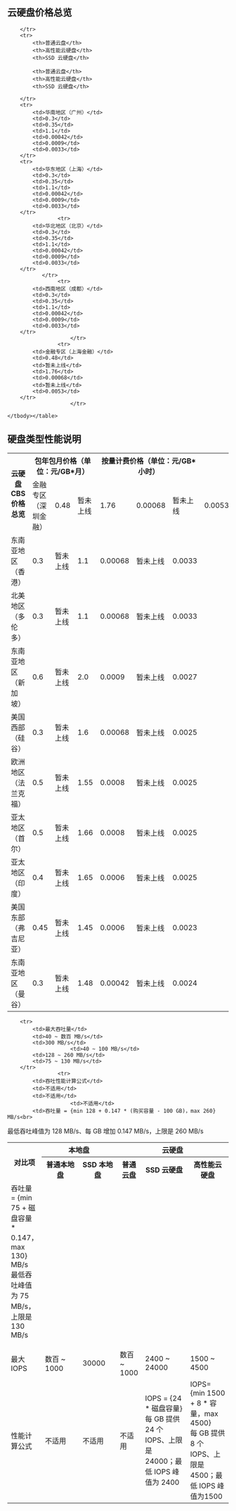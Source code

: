 ## 云硬盘价格总览
<table>
        <tbody><tr>
            <th style="width: 10%;" rowspan="2">云硬盘 CBS 价格总览</th>
            <th style="width: 40%;" colspan="3">包年包月价格（单位：元/GB*月）</th>
            <th style="width: 50%;" colspan="3">按量计费价格（单位：元/GB*小时）</th>
            
        </tr>
        <tr>
			<th>普通云盘</th>
            <th>高性能云硬盘</th>
			<th>SSD 云硬盘</th>
            
            <th>普通云盘</th>
            <th>高性能云硬盘</th>
			<th>SSD 云硬盘</th>
            
        </tr>
        <tr>
            <td>华南地区（广州）</td>
            <td>0.3</td>
            <td>0.35</td>
			<td>1.1</td>
            <td>0.00042</td>
            <td>0.0009</td>
			<td>0.0033</td>
        </tr>
        <tr>
            <td>华东地区（上海）</td>
            <td>0.3</td>
            <td>0.35</td>
			<td>1.1</td>
            <td>0.00042</td>
            <td>0.0009</td>
			<td>0.0033</td>
        </tr>
					<tr>
            <td>华北地区（北京）</td>
            <td>0.3</td>
            <td>0.35</td>
			<td>1.1</td>
            <td>0.00042</td>
            <td>0.0009</td>
			<td>0.0033</td>
        </tr>
               </tr>
					<tr>
            <td>西南地区（成都）</td>
            <td>0.3</td>
            <td>0.35</td>
			<td>1.1</td>
            <td>0.00042</td>
            <td>0.0009</td>
			<td>0.0033</td>
        </tr>
				        </tr>
					<tr>
            <td>金融专区（上海金融）</td>
            <td>0.48</td>
            <td>暂未上线</td>
			<td>1.76</td>
            <td>0.00068</td>
            <td>暂未上线</td>
			<td>0.0053</td>
        </tr>
				        </tr>
<tr>
            <td>金融专区（深圳金融）</td>
            <td>0.48</td>
            <td>暂未上线</td>
			<td>1.76</td>
            <td>0.00068</td>
            <td>暂未上线</td>
			<td>0.0053</td>
        </tr>
					<tr>
            <td>东南亚地区（香港）</td>
            <td>0.3</td>
            <td>暂未上线</td>
			<td>1.1</td>
            <td>0.00068</td>
            <td>暂未上线</td>
			<td>0.0033</td>
        </tr>
					<tr>
            <td>北美地区（多伦多）</td>
            <td>0.3</td>
            <td>暂未上线</td>
			<td>1.1</td>
            <td>0.00068</td>
            <td>暂未上线</td>
			<td>0.0033</td>
        </tr>
					<tr>
            <td>东南亚地区（新加坡）</td>
            <td>0.6</td>
            <td>暂未上线</td>
			<td>2.0</td>
            <td>0.0009</td>
            <td>暂未上线</td>
			<td>0.0027</td>
        </tr>
					<tr>
            <td>美国西部（硅谷）</td>
            <td>0.3</td>
            <td>暂未上线</td>
			<td>1.6</td>
            <td>0.00068</td>
            <td>暂未上线</td>
			<td>0.0025</td>
        </tr>
					<tr>
            <td>欧洲地区（法兰克福）</td>
            <td>0.5</td>
            <td>暂未上线</td>
			<td>1.55</td>
            <td>0.0008</td>
            <td>暂未上线</td>
			<td>0.0025</td>
        </tr>
					<tr>
            <td>亚太地区（首尔）</td>
            <td>0.5</td>
            <td>暂未上线</td>
			<td>1.66</td>
            <td>0.0008</td>
            <td>暂未上线</td>
			<td>0.0025</td>
        </tr>
			<tr>
            <td>亚太地区（印度）</td>
            <td>0.4</td>
            <td>暂未上线</td>
			<td>1.65</td>
            <td>0.0006</td>
            <td>暂未上线</td>
			<td>0.0025</td>
        </tr>
			<tr>
            <td>美国东部（弗吉尼亚）</td>
            <td>0.45</td>
            <td>暂未上线</td>
			<td>1.45</td>
            <td>0.0006</td>
            <td>暂未上线</td>
			<td>0.0023</td>
        </tr>
			<tr>
            <td>东南亚地区（曼谷）</td>
            <td>0.3</td>
            <td>暂未上线</td>
			<td>1.48</td>
            <td>0.00042</td>
            <td>暂未上线</td>
			<td>0.0024</td>
        </tr>
			
							
        
    </tbody></table>

## 硬盘类型性能说明

<table class="cvmMonth">
        <tbody><tr>
            <th style="width: 10%;" rowspan="2">对比项</th>
            <th style="width: 40%;" colspan="2">本地盘</th>
            <th style="width: 50%;" colspan="3">云硬盘</th>
        </tr>
        <tr>
            <th>普通本地盘</th>
            <th>SSD 本地盘</th>
			<th>普通云盘</th>
			<th>SSD 云硬盘</th>
            <th>高性能云硬盘</th>
        </tr>
       
        <tr>
            <td>最大吞吐量</td>
            <td>40 ~ 数百 MB/s</td>
            <td>300 MB/s</td>
						<td>40 ~ 100 MB/s</td>
            <td>128 ~ 260 MB/s</td>
            <td>75 ~ 130 MB/s</td>
        </tr>
					<tr>
            <td>吞吐性能计算公式</td>
            <td>不适用</td>
            <td>不适用</td>
						<td>不适用</td>
            <td>吞吐量 = {min 128 + 0.147 * (购买容量 - 100 GB)，max 260} MB/s<br>
最低吞吐峰值为 128 MB/s、每 GB 增加 0.147 MB/s，上限是 260 MB/s</td>
            <td>吞吐量 = {min 75 + 磁盘容量 * 0.147，max 130} MB/s<br>最低吞吐峰值为 75 MB/s，上限是 130 MB/s
</td>
        </tr>
        <tr>
            <td>最大 IOPS</td>
            <td>数百 ~ 1000</td>
            <td>30000</td>
						<td>数百 ~ 1000</td>
            <td>2400 ~ 24000</td>
            <td>1500 ~ 4500</td>
        </tr>
				<tr>
            <td>性能计算公式</td>
            <td>不适用</td>
            <td>不适用</td>
						<td>不适用</td>
            <td>IOPS = {24 * 磁盘容量}<br>
每 GB 提供 24 个IOPS、上限是 24000；最低 IOPS 峰值为 2400</td>
            <td>IOPS={min 1500 + 8 * 容量，max 4500}<br>
每 GB 提供 8 个 IOPS、上限是 4500；最低 IOPS 峰值为1500
</td>
        </tr>      
    </tbody></table>
